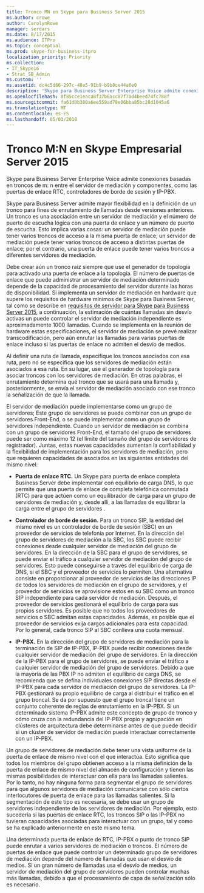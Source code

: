 ```yaml
---
title: Tronco MN en Skype para Business Server 2015
ms.author: crowe
author: CarolynRowe
manager: serdars
ms.date: 8/17/2015
ms.audience: ITPro
ms.topic: conceptual
ms.prod: skype-for-business-itpro
localization_priority: Priority
ms.collection:
- IT_Skype16
- Strat_SB_Admin
ms.custom: ''
ms.assetid: dc4c5d66-297c-48a5-91b9-b9b8ce44a6e0
description: 'Skype para Business Server Enterprise Voice admite conexiones basadas en troncos de m: n entre el servidor de mediación y componentes, como las puertas de enlace RTC, controladores de borde de sesión y IP-PBX.'
ms.openlocfilehash: 8f85cce1eaca8f37b6acc87f7ad4beed74fc788f
ms.sourcegitcommit: fa61d0b380a6ee559ad78e06bba85bc28d1045a6
ms.translationtype: MT
ms.contentlocale: es-ES
ms.lasthandoff: 05/03/2018
---
```

# <a name="mn-trunk-in-skype-for-business-server-2015"></a>Tronco M:N en Skype Empresarial Server 2015
 
Skype para Business Server Enterprise Voice admite conexiones basadas en troncos de m: n entre el servidor de mediación y componentes, como las puertas de enlace RTC, controladores de borde de sesión y IP-PBX.
  
Skype para Business Server admite mayor flexibilidad en la definición de un tronco para fines de enrutamiento de llamadas desde versiones anteriores. Un tronco es una asociación entre un servidor de mediación y el número de puerto de escucha lógica con una puerta de enlace y un número de puerto de escucha. Esto implica varias cosas: un servidor de mediación puede tener varios troncos de acceso a la misma puerta de enlace; un servidor de mediación puede tener varios troncos de acceso a distintas puertas de enlace; por el contrario, una puerta de enlace puede tener varios troncos a diferentes servidores de mediación.
  
Debe crear aún un tronco raíz siempre que use el generador de topología para activado una puerta de enlace a la topología. El número de puertas de enlace que puede administrar un servidor de mediación determinado depende de la capacidad de procesamiento del servidor durante las horas de disponibilidad. Si implementa un servidor de mediación en hardware que supere los requisitos de hardware mínimos de Skype para Business Server, tal como se describe en [requisitos de servidor para Skype para Business Server 2015](../../plan-your-deployment/requirements-for-your-environment/server-requirements.md), a continuación, la estimación de cuántas llamadas sin desvío activas un puede controlar el servidor de mediación independiente es aproximadamente 1000 llamadas. Cuando se implementa en la reunión de hardware estas especificaciones, el servidor de mediación se prevé realizar transcodificación, pero aún enrutar las llamadas para varias puertas de enlace incluso si las puertas de enlace no admiten el desvío de medios.
  
Al definir una ruta de llamada, especifique los troncos asociados con esa ruta, pero no se especifica que los servidores de mediación están asociados a esa ruta. En su lugar, use el generador de topología para asociar troncos con los servidores de mediación. En otras palabras, el enrutamiento determina qué tronco que se usará para una llamada y, posteriormente, se envía el servidor de mediación asociado con ese tronco la señalización de que la llamada.
  
El servidor de mediación puede implementarse como un grupo de servidores; Este grupo de servidores se puede combinar con un grupo de servidores Front-End, o se puede implementar como un grupo de servidores independiente. Cuando un servidor de mediación se combina con un grupo de servidores Front-End, el tamaño del grupo de servidores puede ser como máximo 12 (el límite del tamaño del grupo de servidores de registrador). Juntas, estas nuevas capacidades aumentan la confiabilidad y la flexibilidad de implementación para los servidores de mediación, pero que requieren capacidades de asociados en las siguientes entidades del mismo nivel:
  
- **Puerta de enlace RTC.** Un Skype para puerta de enlace completa Business Server debe implementar con equilibrio de carga DNS, lo que permite que una puerta de enlace de completa telefónica conmutada (RTC) para que actúen como un equilibrador de carga para un grupo de servidores de mediación y, desde allí, a las llamadas de equilibrar la carga entre el grupo de servidores .
    
- **Controlador de borde de sesión.** Para un tronco SIP, la entidad del mismo nivel es un controlador de borde de sesión (SBC) en un proveedor de servicios de telefonía por Internet. En la dirección del grupo de servidores de mediación a la SBC, los SBC puede recibir conexiones desde cualquier servidor de mediación del grupo de servidores. En la dirección de la SBC para el grupo de servidores, se puede enviar el tráfico a cualquier servidor de mediación del grupo de servidores. Esto puede conseguirse a través del equilibrio de carga de DNS, si el SBC y el proveedor de servicios lo permiten. Una alternativa consiste en proporcionar al proveedor de servicios de las direcciones IP de todos los servidores de mediación en el grupo de servidores, y el proveedor de servicios se aprovisione estos en su SBC como un tronco SIP independiente para cada servidor de mediación. Después, el proveedor de servicios gestionará el equilibrio de carga para sus propios servidores. Es posible que no todos los proveedores de servicios o SBC admitan estas capacidades. Además, es posible que el proveedor de servicios exija cargos adicionales para esta capacidad. Por lo general, cada tronco SIP al SBC conlleva una cuota mensual.
    
- **IP-PBX.** En la dirección del grupo de servidores de mediación para la terminación de SIP de IP-PBX, IP-PBX puede recibir conexiones desde cualquier servidor de mediación del grupo de servidores. En la dirección de la IP-PBX para el grupo de servidores, se puede enviar el tráfico a cualquier servidor de mediación del grupo de servidores. Debido a que la mayoría de las PBX IP no admiten el equilibrio de carga DNS, se recomienda que se defina individuales conexiones SIP directas desde el IP-PBX para cada servidor de mediación del grupo de servidores. La IP-PBX gestionará su propio equilibrio de carga al distribuir el tráfico en el grupo troncal. Se da por supuesto que el grupo troncal tiene un conjunto coherente de reglas de enrutamiento en la IP-PBX. Si un determinado sistema IP-PBX admite este concepto de grupo de tronco y cómo cruza con la redundancia del IP-PBX propio y agrupación en clústeres de arquitectura debe determinarse antes de que puede decidir si un clúster de servidor de mediación puede interactuar correctamente con un IP-PBX.
    
Un grupo de servidores de mediación debe tener una vista uniforme de la puerta de enlace de mismo nivel con el que interactúa. Esto significa que todos los miembros del grupo obtienen acceso a la misma definición de la puerta de enlace de mismo nivel del almacén de configuración y tienen las mismas posibilidades de interactuar con ella para las llamadas salientes. Por lo tanto, no hay ninguna forma para segmentar el grupo de servidores para que algunos servidores de mediación comunicarse con sólo ciertos interlocutores de puerta de enlace para las llamadas salientes. Si la segmentación de este tipo es necesaria, se debe usar un grupo de servidores independiente de los servidores de mediación. Por ejemplo, esto sucedería si las puertas de enlace RTC, los troncos SIP o las IP-PBX no tuvieran capacidades asociadas para interactuar con un grupo, tal y como se ha explicado anteriormente en este mismo tema.
  
Una determinada puerta de enlace de RTC, IP-PBX o punto de tronco SIP puede enrutar a varios servidores de mediación o troncos. El número de puertas de enlace que puede controlar un determinado grupo de servidores de mediación depende del número de llamadas que usan el desvío de medios. Si un gran número de llamadas usa el desvío de medios, un servidor de mediación del grupo de servidores pueden controlar muchas más llamadas, debido a que el procesamiento de capa de señalización sólo es necesario. 
  

